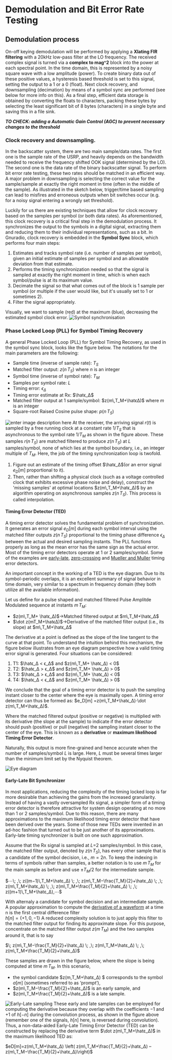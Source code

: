 # Demodulation and Bit Error Rate Testing

## Demodulation process
On-off keying demodulation will be performed by applying a **Xlating FIR filtering** with a 20kHz low-pass filter at the LO frequency. The received complex signal is turned via a **complex to mag^2** block into the power at each spectral point. In the time domain, this is represented by a noisy square wave with a low amplitude (power). To create binary data out of these positive values, a hysteresis based threshold is set to this signal, setting the output to a 1 or a 0 (float). Next clock recovery, and downsampling (decimation) by means of a symbol sync are performed (see below for more info on this). As a final step, efficient data storage is obtained by converting the floats to characters, packing these bytes by selecting the least significant bit of 8 bytes (characters) in a single byte and saving this in a file sink. 

***TO CHECK: adding a Automatic Gain Control (AGC) to prevent necessary changes to the threshold*** 

### Clock recovery and downsampling.

In the backscatter system, there are two main sample/data rates. The first one is the sample rate of the USRP, and heavily depends on the bandwidth needed to receive the frequency shifted OOK signal (determined by the LO). The second one is the data rate of the binary backscatter signal. To perform bit error rate testing, these two rates should be matched in an efficient way. A major problem in downsampling is selecting the correct value for the sample/sample at exactly the right moment in time (often in the middle of the sample). As illustrated in the sketch below, trigger/time based sampling can lead to misfires and erroneous outputs when bit switches occur (e.g. for a noisy signal entering a wrongly set threshold).

Luckily for us there are existing techniques that allow for clock recovery based on the samples per symbol (or both data rates). As aforementioned, this clock recovery is a critical final step in the demodulation process. It synchronizes the output to the symbols in a digital signal, extracting them and reducing them to their individual representations, such as a bit. In Gnuradio, clock recovery is embedded in the **Symbol Sync** block, which performs four main steps:

 1. Estimates and tracks symbol rate (i.e. number of samples per symbol), given an initial estimate of samples per symbol and an allowable deviation from that estimate.
 2. Performs the timing synchronization needed so that the signal is sampled at exactly the right moment in time, which is when each symbol/pulse is at its maximum value.
 3. Decimate the signal so that what comes out of the block is 1 sample per symbol (or multiple if the user would like, but it's usually set to 1 or sometimes 2).
 4. Filter the signal appropriately.

Visually, we want to sample (red) at the maximum (blue), decreasing the estimated symbol clock error.
![Symbol synchronisation](https://wiki.gnuradio.org/images/a/a7/Symbol_sync_1.png)
### Phase Locked Loop (PLL) for Symbol Timing Recovery


A general Phase Locked Loop (PLL) for Symbol Timing Recovery, as used in the symbol sync block, looks like the figure below. The notations for the main parameters are the following:

-   Sample time (inverse of sample rate): $T_S$
-   Matched filter output: $z(n\,T_S)$ where $n$ is an integer
-   Symbol time (inverse of symbol rate): $T_M$
-   Samples per symbol rate: $L$
-   Timing error: $ϵ_Δ$
-   Timing error estimate at Rx: $\hatϵ_Δ$
-   Matched filter output at 1 sample/symbol: $z(m\,T_M+\hatϵΔ)$ where $m$ is an integer
-   Square-root Raised Cosine pulse shape: $p(n\,T_S)$

![enter image description here](https://wirelesspi.com/wp-content/uploads/2020/11/figure-timing-sync-phase-locked-loop-pll.png)
At the receiver, the arriving signal $r(t)$ is sampled by a free running clock at a constant rate $1/T_S$ that is asynchronous to the symbol rate $1/T_M$ as shown in the figure above. These samples $r(n\,T_S)$ are matched filtered to produce $z(n\,T_S)$ at $L$ samples/symbol, none of which lies at the symbol boundary, i.e., an integer multiple of $T_M$. Here, the job of the timing synchronization loop is twofold.

1.  Figure out an estimate of the timing offset $\hatϵ_Δ$(or an error signal $e_D[m]$   proportional to it).
2. Then, rather than shifting a physical clock (such as a voltage controlled clock that exhibits excessive phase noise and delay), construct the 'missing samples' at optimal locations $z(m\,T_M+\hatϵ_Δ)$ by an algorithm operating on asynchronous samples $z(n\,T_S)$. This process is called interpolation. 

#### Timing Error Detector (TED)
A timing error detector solves the fundamental problem of synchronization. It generates an error signal $e_D[m]$ during each symbol interval using the matched filter outputs $z(n\,T_S)$ proportional to the timing phase difference $ϵ_Δ$ between the actual and desired sampling instants. The PLL functions properly as long as the mean error has the same sign as the actual error. Most of the timing error detectors operate at 1 or 2 samples/symbol. Some of the examples are [early-late](https://wirelesspi.com/early-late-bit-synchronizer-in-digital-communication/), [zero-crossing](https://wirelesspi.com/gardner-timing-error-detector-a-non-data-aided-version-of-zero-crossing-timing-error-detectors/) and [Mueller and Muller](https://wirelesspi.com/mueller-and-muller-timing-synchronization-algorithm/) timing error detectors.

An important concept in the working of a TED is the eye diagram. Due to its symbol-periodic overlaps, it is an excellent summary of signal behavior in time domain, very similar to a spectrum in frequency domain (they both utilize all the available information). 

Let us define for a pulse shaped and matched filtered Pulse Amplitde Modulated sequence at instants $m\,T_M$:  
-   $z(m\,T_M+ \hatϵ_Δ)$→Matched filtered output at $m\,T_M+\hatϵ_Δ$
-  $\dot z(mT_M+\hatϵΔ)$→Derivative of the matched filter output (i.e., its slope) at  $m\,T_M+\hatϵ_Δ$

The derivative at a point is defined as the slope of the line tangent to the curve at that point. To understand the intuition behind this mechanism, the figure below illustrates from an eye diagram perspective how a valid timing error signal is generated.
Four situations can be considered:

 1. T1: $\hatϵ_Δ < ϵ_Δ$ and $z(m\,T_M+ \hatϵ_Δ) < 0$
 2. T2: $\hatϵ_Δ > ϵ_Δ$ and $z(m\,T_M+ \hatϵ_Δ) > 0$
 3. T3: $\hatϵ_Δ > ϵ_Δ$ and $z(m\,T_M+ \hatϵ_Δ) < 0$
 4. T4: $\hatϵ_Δ < ϵ_Δ$ and $z(m\,T_M+ \hatϵ_Δ) > 0$ 

We conclude that the goal of a timing error detector is to push the sampling instant closer to the center where the eye is maximally open. A timing error detector can thus be formed as: 
$e_D[m] =z(m\,T_M+\hatϵ_Δ)⋅\dot z(m\,T_M+\hatϵ_Δ)$. 

Where the matched filtered output (positive or negative) is multiplied with its derivative (the slope at the sample) to indicate if the error detector should push (positive) or pull (negative) the sampling instant closer to the center of the eye. This is known as a **derivative** or **maximum likelihood Timing Error Detector**.

Naturally, this output is more fine-grained and hence accurate when the number of samples/symbol $L$ is large. Here, $L$ must be several times larger than the minimum limit set by the Nyquist theorem.


![Eye diagram](https://wirelesspi.com/wp-content/uploads/2020/11/figure-timing-sync-timing-matched-filter-intuition.png)
#### Early-Late Bit Synchronizer
In most applications, reducing the complexity of the timing locked loop is far more desirable than achieving the gains from the increased granularity. Instead of having a vastly oversampled Rx signal, a simpler form of a timing error detector is therefore attractive for system design operating at no more than 1 or 2 samples/symbol. Due to this reason, there are many approximations to the maximum likelihood timing error detector that have been derived over the years. Some of those new TEDs were invented in an ad-hoc fashion that turned out to be just another of its approximations. Early-late timing synchronizer is built on one such approximation.

Assume that the Rx signal is sampled at $L$=2 samples/symbol. In this case, the matched filter output, denoted by $z(n\,T_S)$, has every other sample that is a candidate of the symbol decision, i.e., $m=2n$. To keep the indexing in terms of symbols rather than samples, a better notation is to use $m\,T_M$ for the main sample as before and use $±T_M/2$ for the intermediate sample. 

$⋯\; ,\; z((m−1)\,T_M+\hatε_Δ) \; ,\; z(m\,T_M−\frac{T_M}{2}+\hatε_Δ) \; ,\; z(m\,T_M+\hatε_Δ) \; ,\; z(m\,T_M+\frac{T_M}{2}+\hatε_Δ) \; ,\; z((m+1)\,T_M+\hatε_Δ),⋯$

With alternaly a candidate for symbol decision and an intermediate sample. A popular approximation to compute the [derivative of a waveform](https://wirelesspi.com/design-of-a-discrete-time-differentiator/) at a time n is the first central difference filter  
$h[n]=\{+1,0,−1\}$
A reduced complexity solution is to just apply this filter to the matched filter output for finding its approximate slope. For this purpose, concentrate on the matched filter output $z(m\,T_M)$ and the two samples around it, that is to say

$\; z(m\,T_M−\frac{T_M}{2}+\hatε_Δ) \; ,\; z(m\,T_M+\hatε_Δ) \; ,\; z(m\,T_M+\frac{T_M}{2}+\hatε_Δ)$

These samples are drawn in the figure below, where the slope is being computed at time $m\,T_M$. In this scenario,
-   the symbol candidate $z(m\,T_M+\hatε_Δ) $ corresponds to the symbol $a[m]$ (sometimes referred to as ‘prompt’),
-   $z(m\,T_M−\frac{T_M}{2}+\hatε_Δ)$ is an early sample, and
-   $z(m\,T_M+\frac{T_M}{2}+\hatε_Δ)$ is a late sample.


![Early-Late sampling](https://wirelesspi.com/wp-content/uploads/2021/12/figure-timing-sync-early-late-convolution.png)
These early and late samples can be employed for computing the derivative because they overlap with the coefficients −1 and +1 of $h[−n]$ during the convolution process, as shown in the figure above (remember one of the signals, $h[n]$ here, is reversed during convolution). 
Thus, a non-data-aided Early-Late Timing Error Detector (TED) can be constructed by replacing the derivative term   $\dot z(m\,T_M+\hatε_Δ)$ in the maximum likelihood TED as:  

$eD[m]=z(m\,T_M+\hatε_Δ) \left( z(m\,T_M+\frac{T_M}{2}+\hatε_Δ) –z(m\,T_M−\frac{T_M}{2}+\hatε_Δ)\right)$

